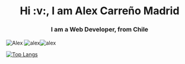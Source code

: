 <h1 align="center">Hi :v:, I am Alex Carreño Madrid</h1>
<h3 align="center">I am a Web Developer, from Chile </h3>


<p><img align="center" src="https://github-readme-stats.vercel.app/api/top-langs?username=x9laaa&show_icons=true&locale=en&theme=tokyonight&langs_count=3" alt="Alex" />&nbsp;<img align="center" src="https://github-readme-stats.vercel.app/api?username=x9laaa&show_icons=true&locale=en&theme=tokyonight" alt="alex" /><img align="center" src="https://github-readme-streak-stats.herokuapp.com/?user=x9laaa&theme=dark" alt="alex" /></p>

[![Top Langs](https://github-readme-stats.vercel.app/api/top-langs/?username=x9laaa&layout=donut-vertical)](https://github.com/anuraghazra/github-readme-stats)

<!--
**x9laaa/x9laaa** is a ✨ _special_ ✨ repository because its `README.md` (this file) appears on your GitHub profile.

Here are some ideas to get you started

- 🔭 I’m currently working on ...
- 🌱 I’m currently learning ...
- 👯 I’m looking to collaborate on ...
- 🤔 I’m looking for help with ...
- 💬 Ask me about ...
- 📫 How to reach me: ...
- 😄 Pronouns: ...
- ⚡ Fun fact: ...
-->
